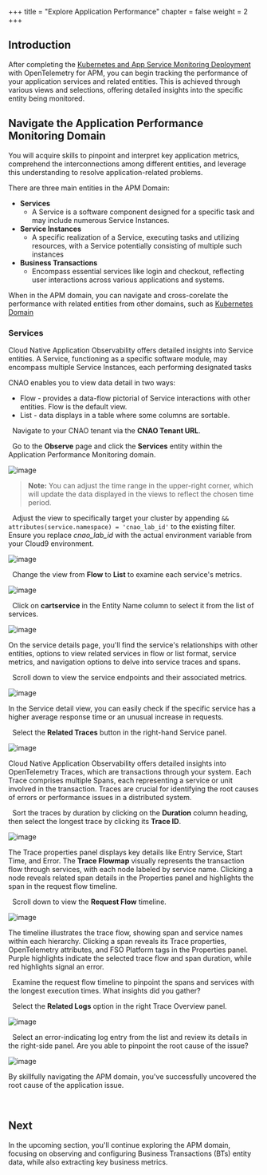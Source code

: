 +++
title = "Explore Application Performance"
chapter = false
weight = 2
+++

## Introduction

After completing the [Kubernetes and App Service Monitoring Deployment](/20_hands_on_deployment.html) with OpenTelemetry for APM, you can begin tracking the performance of your application services and related entities. This is achieved through various views and selections, offering detailed insights into the specific entity being monitored.

## Navigate the Application Performance Monitoring Domain

You will acquire skills to pinpoint and interpret key application metrics, comprehend the interconnections among different entities, and leverage this understanding to resolve application-related problems.

There are three main entities in the APM Domain:

- **Services**
    - A Service is a software component designed for a specific task and may include numerous Service Instances.
- **Service Instances**
    - A specific realization of a Service, executing tasks and utilizing resources, with a Service potentially consisting of multiple such instances
- **Business Transactions**
    - Encompass essential services like login and checkout, reflecting user interactions across various applications and systems.

When in the APM domain, you can navigate and cross-corelate the performance with related entities from other domains, such as [Kubernetes Domain](/31_explore_infrastructure.html)

### Services
Cloud Native Application Observability offers detailed insights into Service entities. A Service, functioning as a specific software module, may encompass multiple Service Instances, each performing designated tasks

CNAO enables you to view data detail in two ways:  

- Flow - provides a data-flow pictorial of Service interactions with other entities. Flow is the default view.
- List - data displays in a table where some columns are sortable.

<span style="color: #143c76;"><i class='fas fa-circle fa-sm'></i></span>&nbsp; Navigate to your CNAO tenant via the **CNAO Tenant URL**.

<span style="color: #143c76;"><i class='fas fa-circle fa-sm'></i></span>&nbsp; Go to the **Observe** page and click the **Services** entity within the Application Performance Monitoring domain.

![image](/images/32_explore_apm/initial.png)

> **Note:** You can adjust the time range in the upper-right corner, which will update the data displayed in the views to reflect the chosen time period.

<span style="color: #143c76;"><i class='fas fa-circle fa-sm'></i></span>&nbsp; Adjust the view to specifically target your cluster by appending `&& attributes(service.namespace) = 'cnao_lab_id'` to the existing filter. Ensure you replace *cnao_lab_id* with the actual environment variable from your Cloud9 environment.

![image](/images/32_explore_apm/filtered.png)

<span style="color: #143c76;"><i class='fas fa-circle fa-sm'></i></span>&nbsp; Change the view from **Flow** to **List** to examine each service's metrics.

![image](/images/32_explore_apm/listview.png)

<span style="color: #143c76;"><i class='fas fa-circle fa-sm'></i></span>&nbsp; Click on **cartservice** in the Entity Name column to select it from the list of services.

![image](/images/32_explore_apm/service_details.png)

On the service details page, you'll find the service's relationships with other entities, options to view related services in flow or list format, service metrics, and navigation options to delve into service traces and spans.

<span style="color: #143c76;"><i class='fas fa-circle fa-sm'></i></span>&nbsp; Scroll down to view the service endpoints and their associated metrics.

![image](/images/32_explore_apm/apm_metrics.png)

In the Service detail view, you can easily check if the specific service has a higher average response time or an unusual increase in requests.

<span style="color: #143c76;"><i class='fas fa-circle fa-sm'></i></span>&nbsp; Select the **Related Traces** button in the right-hand Service panel.

![image](/images/32_explore_apm/traces.png)

Cloud Native Application Observability offers detailed insights into OpenTelemetry Traces, which are transactions through your system. Each Trace comprises multiple Spans, each representing a service or unit involved in the transaction. Traces are crucial for identifying the root causes of errors or performance issues in a distributed system.

<span style="color: #143c76;"><i class='fas fa-circle fa-sm'></i></span>&nbsp; Sort the traces by duration by clicking on the **Duration** column heading, then select the longest trace by clicking its **Trace ID**.

![image](/images/32_explore_apm/trace_details.png)

The Trace properties panel displays key details like Entry Service, Start Time, and Error. The **Trace Flowmap** visually represents the transaction flow through services, with each node labeled by service name. Clicking a node reveals related span details in the Properties panel and highlights the span in the request flow timeline.

<span style="color: #143c76;"><i class='fas fa-circle fa-sm'></i></span>&nbsp; Scroll down to view the **Request Flow** timeline.

![image](/images/32_explore_apm/request_flow.png)

The timeline illustrates the trace flow, showing span and service names within each hierarchy. Clicking a span reveals its Trace properties, OpenTelemetry attributes, and FSO Platform tags in the Properties panel. Purple highlights indicate the selected trace flow and span duration, while red highlights signal an error.

<span style="color: #143c76;"><i class='fas fa-circle fa-sm'></i></span>&nbsp; Examine the request flow timeline to pinpoint the spans and services with the longest execution times. What insights did you gather?

<span style="color: #143c76;"><i class='fas fa-circle fa-sm'></i></span>&nbsp; Select the **Related Logs** option in the right Trace Overview panel.

![image](/images/32_explore_apm/related_logs_1.png)

<span style="color: #143c76;"><i class='fas fa-circle fa-sm'></i></span>&nbsp; Select an error-indicating log entry from the list and review its details in the right-side panel. Are you able to pinpoint the root cause of the issue?

![image](/images/32_explore_apm/related_logs_2.png)


By skillfully navigating the APM domain, you've successfully uncovered the root cause of the application issue.

<br>

## Next <span style="color: #143c76;"><i class='fas fa-cog fa-spin fa-sm'></i></span>&nbsp;

In the upcoming section, you'll continue exploring the APM domain, focusing on observing and configuring Business Transactions (BTs) entity data, while also extracting key business metrics.